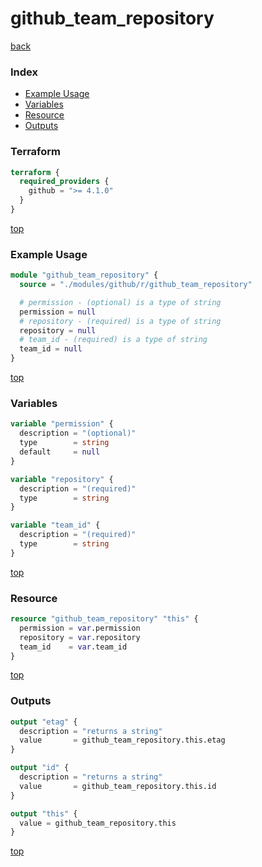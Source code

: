 # github_team_repository

[back](../github.md)

### Index

- [Example Usage](#example-usage)
- [Variables](#variables)
- [Resource](#resource)
- [Outputs](#outputs)

### Terraform

```terraform
terraform {
  required_providers {
    github = ">= 4.1.0"
  }
}
```

[top](#index)

### Example Usage

```terraform
module "github_team_repository" {
  source = "./modules/github/r/github_team_repository"

  # permission - (optional) is a type of string
  permission = null
  # repository - (required) is a type of string
  repository = null
  # team_id - (required) is a type of string
  team_id = null
}
```

[top](#index)

### Variables

```terraform
variable "permission" {
  description = "(optional)"
  type        = string
  default     = null
}

variable "repository" {
  description = "(required)"
  type        = string
}

variable "team_id" {
  description = "(required)"
  type        = string
}
```

[top](#index)

### Resource

```terraform
resource "github_team_repository" "this" {
  permission = var.permission
  repository = var.repository
  team_id    = var.team_id
}
```

[top](#index)

### Outputs

```terraform
output "etag" {
  description = "returns a string"
  value       = github_team_repository.this.etag
}

output "id" {
  description = "returns a string"
  value       = github_team_repository.this.id
}

output "this" {
  value = github_team_repository.this
}
```

[top](#index)